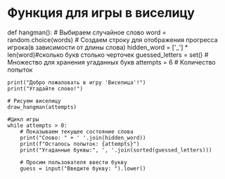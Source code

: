 # Функция для игры в виселицу
def hangman():
    # Выбираем случайное слово
    word = random.choice(words)
    # Создаем строку для отображения прогресса игрока(в зависимости от длины слова)
    hidden_word = ['_'] * len(word)#сколько букв столько черточек
    guessed_letters = set()  # Множество для хранения угаданных букв
    attempts = 6  # Количество попыток

    print("Добро пожаловать в игру 'Виселица'!")
    print("Угадайте слово!")

    # Рисуем виселицу
    draw_hangman(attempts)

    #Цикл игры
    while attempts > 0:
        # Показываем текущее состояние слова
        print("Слово: " + ' '.join(hidden_word))
        print(f"Осталось попыток: {attempts}")
        print("Угаданные буквы:", ', '.join(sorted(guessed_letters)))

        # Просим пользователя ввести букву
        guess = input("Введите букву: ").lower()
